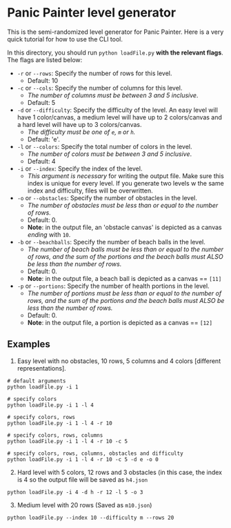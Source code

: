 # Panic Painter level generator

This is the semi-randomized level generator for Panic Painter. Here is a very quick tutorial for how to use the CLI tool.

In this directory, you should run `python loadFile.py` **with the relevant flags**. The flags are listed below:

- `-r` or `--rows`: Specify the number of rows for this level.
  - Default: 10
- `-c` or `--cols`: Specify the number of columns for this level.
  - _The number of columns must be between 3 and 5 inclusive_.
  - Default: 5
- `-d` or `--difficulty`: Specify the difficulty of the level. An easy level will have 1 color/canvas, a medium level will have up to 2 colors/canvas and a hard level will have up to 3 colors/canvas.
  - _The difficulty must be one of `e`, `m` or `h`._
  - Default: 'e'.
- `-l` or `--colors`: Specify the total number of colors in the level.
  - _The number of colors must be between 3 and 5 inclusive_.
  - Default: 4
- `-i` or `--index`: Specify the index of the level.
  - _This argument is necessary_ for writing the output file. Make sure this index is unique for every level. If you generate two levels w the same index and difficulty, files will be overwritten.
- `-o` or `--obstacles`: Specify the number of obstacles in the level.
  - _The number of obstacles must be less than or equal to the number of rows._
  - Default: 0.
  - **Note**: in the output file, an 'obstacle canvas' is depicted as a canvas _ending_ with `10`.
- `-b` or `--beachballs`: Specify the number of beach balls in the level.
  - _The number of beach balls must be less than or equal to the number of rows, and the sum of the portions and the beach balls must ALSO be less than the number of rows._
  - Default: 0.
  - **Note**: in the output file, a beach ball is depicted as a canvas == `[11]`
- `-p` or `--portions`: Specify the number of health portions in the level.
  - _The number of portions must be less than or equal to the number of rows, and the sum of the portions and the beach balls must ALSO be less than the number of rows._
  - Default: 0.
  - **Note**: in the output file, a portion is depicted as a canvas == `[12]`

## Examples

1. Easy level with no obstacles, 10 rows, 5 columns and 4 colors [different representations].

```
# default arguments
python loadFile.py -i 1
```

```
# specify colors
python loadFile.py -i 1 -l 4
```

```
# specify colors, rows
python loadFile.py -i 1 -l 4 -r 10
```

```
# specify colors, rows, columns
python loadFile.py -i 1 -l 4 -r 10 -c 5
```

```
# specify colors, rows, columns, obstacles and difficulty
python loadFile.py -i 1 -l 4 -r 10 -c 5 -d e -o 0
```

2. Hard level with 5 colors, 12 rows and 3 obstacles (in this case, the index is 4 so the output file will be saved as `h4.json`

```
python loadFile.py -i 4 -d h -r 12 -l 5 -o 3
```

3. Medium level with 20 rows (Saved as `m10.json`)

```
python loadFile.py --index 10 --difficulty m --rows 20
```
